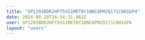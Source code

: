 ```yaml
---
title: "SP1293BDR2HFT5SS1MET8Y1QNCAPM2Q171C0H1GP4"
date: 2024-08-28T16:54:31.963Z
user: SP1293BDR2HFT5SS1MET8Y1QNCAPM2Q171C0H1GP4
layout: "users"
---
```

    